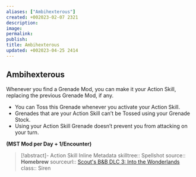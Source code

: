 ```yaml
---
aliases: ["Ambihexterous"]
created: +002023-02-07 2321
description: 
image: 
permalink: 
publish: 
title: Ambihexterous
updated: +002023-04-25 2414
---
```


## Ambihexterous

Whenever you find a Grenade Mod, you can make it your Action Skill, replacing the previous Grenade Mod, if any.
- You can Toss this Grenade whenever you activate your Action Skill.
- Grenades that are your Action Skill can’t be Tossed using your Grenade Stock.
- Using your Action Skill Grenade doesn’t prevent you from attacking on your turn.

**(MST Mod per Day + 1/Encounter)**

>[!abstract]- Action Skill Inline Metadata
> skilltree:: Spellshot
> source:: **Homebrew**
> sourceurl:: [Scout's B&B DLC 3: Into the Wonderlands](https://docs.google.com/document/d/1MLOgrWwcLNTnP9PuXrKiLImy7SUh4hXO8arVUAlmdp0/edit)
> class:: Siren
